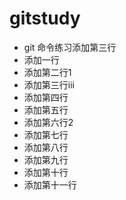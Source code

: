 # gitstudy
* git 命令练习添加第三行
* 添加一行
* 添加第二行1
* 添加第三行iii
* 添加第四行
* 添加第五行
* 添加第六行2
* 添加第七行
* 添加第八行
* 添加第九行
* 添加第十行
* 添加第十一行
